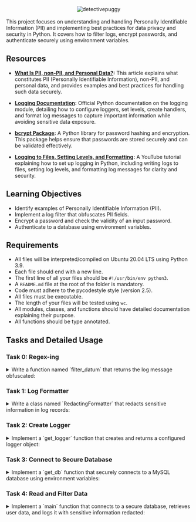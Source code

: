 
<div align="center">
  <img src="https://github.com/user-attachments/assets/339a329c-681f-4e1e-9d60-f8c2aedf1f39" alt="detectivepuggy">
</div>

<br>
This project focuses on understanding and handling Personally Identifiable Information (PII) and implementing best practices for data privacy and security in Python. It covers how to filter logs, encrypt passwords, and authenticate securely using environment variables.

## Resources

- **[What Is PII, non-PII, and Personal Data?](https://piwik.pro/blog/what-is-pii-personal-data/):** This article explains what constitutes PII (Personally Identifiable Information), non-PII, and personal data, and provides examples and best practices for handling such data securely.

- **[Logging Documentation](https://docs.python.org/3/library/logging.html):** Official Python documentation on the logging module, detailing how to configure loggers, set levels, create handlers, and format log messages to capture important information while avoiding sensitive data exposure.

- **[bcrypt Package](https://github.com/pyca/bcrypt/):** A Python library for password hashing and encryption. This package helps ensure that passwords are stored securely and can be validated effectively.

- **[Logging to Files, Setting Levels, and Formatting](https://www.youtube.com/watch?v=-ARI4Cz-awo):** A YouTube tutorial explaining how to set up logging in Python, including writing logs to files, setting log levels, and formatting log messages for clarity and security.

## Learning Objectives


- Identify examples of Personally Identifiable Information (PII).
- Implement a log filter that obfuscates PII fields.
- Encrypt a password and check the validity of an input password.
- Authenticate to a database using environment variables.

## Requirements

- All files will be interpreted/compiled on Ubuntu 20.04 LTS using Python 3.9.
- Each file should end with a new line.
- The first line of all your files should be `#!/usr/bin/env python3`.
- A `README.md` file at the root of the folder is mandatory.
- Code must adhere to the pycodestyle style (version 2.5).
- All files must be executable.
- The length of your files will be tested using `wc`.
- All modules, classes, and functions should have detailed documentation explaining their purpose.
- All functions should be type annotated.

## Tasks and Detailed Usage

### Task 0: Regex-ing

<details> 
<summary>Write a function named `filter_datum` that returns the log message obfuscated:</summary>
<br>

Arguments:
fields: a list of strings representing all fields to obfuscate
redaction: a string representing by what the field will be obfuscated
message: a string representing the log line
separator: a string representing by which character is separating all fields in the log line (message)
The function should use a regex to replace occurrences of certain field values.
filter_datum should be less than 5 lines long and use re.sub to perform the substitution with a single regex.



**Description:**

The `filter_datum` function is designed to obfuscate sensitive fields in log messages using regular expressions (regex). This function ensures that Personally Identifiable Information (PII) like `password` and `date_of_birth` are replaced with a redaction string to maintain data privacy and security.

**Implementation:**

```python
#!/usr/bin/env python3
'''
This module contains a function for filtering log messages.
'''

import re  # Import the 're' module for regular expression operations
from typing import List  # Import 'List' from 'typing' module for type annotations

def filter_datum(fields: List[str], redaction: str, message: str,
                 separator: str) -> str:
    '''
    Obfuscates fields in a log message.

    Args:
        fields (List[str]): A list of strings representing all fields to obfuscate.
        redaction (str): A string representing the text to replace each field value.
        message (str): A string representing the log line.
        separator (str): A string representing the character that separates fields in the log line.

    Returns:
        str: A string with specified fields obfuscated.
    '''
    # Create a regex pattern that matches any of the fields to be obfuscated
    # '|' joins the fields list into an alternation pattern (e.g., "password|date_of_birth")
    # '.+?' matches any character(s) non-greedily up to the next separator
    pattern = f"({'|'.join(fields)})=.+?{separator}"

    # Use re.sub to substitute the matched pattern with the redacted value
    # The lambda function ensures that the field name is preserved and only the value is replaced
    # m.group(1) extracts the field name that was matched by the regex
    return re.sub(
        pattern, lambda m: f"{m.group(1)}={redaction}{separator}", message
    )
```

**Usage:**

1. **Function Purpose:**
   The `filter_datum` function obfuscates specific fields in a log message to prevent the exposure of sensitive data. It takes a list of fields to obfuscate, a redaction string, the log message, and the separator used in the log message.

2. **Examples of Using the `filter_datum` Function:**

   You can use the `filter_datum` function to hide sensitive information in log messages:

   ```python
   # Example 1
   fields = ["password", "date_of_birth"]
   message = "name=egg;email=eggmin@eggsample.com;password=eggcellent;date_of_birth=12/12/1986;"
   result = filter_datum(fields, 'xxx', message, ';')
   print(result)  # Expected output: name=egg;email=eggmin@eggsample.com;password=xxx;date_of_birth=xxx;

   # Example 2
   fields = ["password", "date_of_birth"]
   message = "name=bob;email=bob@dylan.com;password=bobbycool;date_of_birth=03/04/1993;"
   result = filter_datum(fields, 'xxx', message, ';')
   print(result)  # Expected output: name=bob;email=bob@dylan.com;password=xxx;date_of_birth=xxx;
   ```

3. **Running the script to test the function:**

   To test the functionality of the `filter_datum` function, use `0-main.py`:

   ```python
   #!/usr/bin/env python3
   """
   Main file
   """

   filter_datum = __import__('filtered_logger').filter_datum

   fields = ["password", "date_of_birth"]
   messages = [
       "name=egg;email=eggmin@eggsample.com;password=eggcellent;date_of_birth=12/12/1986;",
       "name=bob;email=bob@dylan.com;password=bobbycool;date_of_birth=03/04/1993;"
   ]

   for message in messages:
       print(filter_datum(fields, 'xxx', message, ';'))
   ```

   Make the script executable by running:

   ```sh
   chmod +x 0-main.py
   ```

   Then, run the script to test:

   ```sh
   ./0-main.py
   ```

   Verify the output matches the expected results.

**Expected Output:**

```bash
name=egg;email=eggmin@eggsample.com;password=xxx;date_of_birth=xxx;
name=bob;email=bob@dylan.com;password=xxx;date_of_birth=xxx;
```

**Explanation:**

- **`filter_datum` Function:**
  - **Regex Pattern Creation**: The pattern is constructed dynamically to match any of the field names in the `fields` list followed by `=` and any characters up to the next `separator`. The pattern uses `('|'.join(fields))` to create an alternation group that matches any of the fields listed.
  - **Regex Substitution**: The `re.sub` method replaces the matched patterns with the redaction string using a lambda function. The lambda function takes the match object `m` and formats it to retain the field name (`m.group(1)`) while substituting its value with the redaction string.
  - **Purpose**: This method ensures sensitive data fields are obfuscated effectively while keeping the log structure intact.

</details>

### Task 1: Log Formatter

<details> 
<summary>Write a class named `RedactingFormatter` that redacts sensitive information in log records:</summary>
<br>


Copy the following code into filtered_logger.py.
```python
import logging


class RedactingFormatter(logging.Formatter):
    """ Redacting Formatter class
        """

    REDACTION = "***"
    FORMAT = "[HOLBERTON] %(name)s %(levelname)s %(asctime)-15s: %(message)s"
    SEPARATOR = ";"

    def __init__(self):
        super(RedactingFormatter, self).__init__(self.FORMAT)

    def format(self, record: logging.LogRecord) -> str:
        NotImplementedError
```
Update the class to accept a list of strings fields constructor argument.
Implement the format method to filter values in incoming log records using filter_datum. Values for fields in fields should be filtered.
DO NOT extrapolate FORMAT manually. The format method should be less than 5 lines long.


**Description:**

The `RedactingFormatter` class extends the `logging.Formatter` class and is used to format log records while redacting specified sensitive fields. It takes advantage of the `filter_datum` function to ensure that fields such as `email`, `ssn`, and `password` are replaced with a redaction string (`***`) to maintain privacy and security.

**Implementation:**

```python
#!/usr/bin/env python3
'''
This module contains a function for filtering log messages and a formatter
class that redacts sensitive information in log records.
'''

import re  # For regular expression operations
import logging  # To handle logging and formatting
from typing import List  # For type annotations


def filter_datum(fields: List[str], redaction: str, message: str,
                 separator: str) -> str:
    '''
    Obfuscates fields in a log message.

    Args:
        fields (List[str]): A list of strings representing all fields to
                            obfuscate.
        redaction (str): A string representing the text to replace each field
                         value.
        message (str): A string representing the log line.
        separator (str): A string representing the character that separates
                         fields in the log line.

    Returns:
        str: A string with specified fields obfuscated.
    '''
    pattern = f"({'|'.join(fields)})=.+?{separator}"

    return re.sub(
        pattern, lambda m: f"{m.group(1)}={redaction}{separator}", message
    )


class RedactingFormatter(logging.Formatter):
    '''
    Redacting Formatter class
    '''

    REDACTION = "***"
    FORMAT = "[HOLBERTON] %(name)s %(levelname)s %(asctime)-15s: %(message)s"
    SEPARATOR = ";"

    def __init__(self, fields: List[str]):
        '''
        Initializes the formatter with the specified fields to redact.

        Args:
            fields (List[str]): A list of strings representing the fields to
                                obfuscate.
        '''
        super(RedactingFormatter, self).__init__(self.FORMAT)
        self.fields = fields

    def format(self, record: logging.LogRecord) -> str:
        '''
        Formats the log record, redacting specified fields.

        Args:
            record (logging.LogRecord): The log record to format.

        Returns:
            str: The formatted and redacted log record as a string.
        '''
        original_message = super().format(record)
        return filter_datum(self.fields, self.REDACTION, original_message,
                            self.SEPARATOR)
```

**Usage:**

1. **Class Purpose:**
   The `RedactingFormatter` class formats log messages while redacting sensitive fields specified in the `fields` list. It uses the `filter_datum` function to replace the values of these fields with a redaction string (`***`).

2. **Examples of Using the `RedactingFormatter` Class:**

   You can use the `RedactingFormatter` class to redact sensitive information in log records:

   ```python
   # Example
   import logging
   from filtered_logger import RedactingFormatter

   message = "name=Bob;email=bob@dylan.com;ssn=000-123-0000;password=bobby2019;"
   log_record = logging.LogRecord("my_logger", logging.INFO, None, None, message, None, None)
   formatter = RedactingFormatter(fields=["email", "ssn", "password"])
   print(formatter.format(log_record))
   ```

3. **Running the script to test the class:**

   To test the functionality of the `RedactingFormatter` class, use `1-main.py`:

   ```python
   #!/usr/bin/env python3
   """
   Main file
   """

   import logging
   from filtered_logger import RedactingFormatter

   message = "name=Bob;email=bob@dylan.com;ssn=000-123-0000;password=bobby2019;"
   log_record = logging.LogRecord("my_logger", logging.INFO, None, None, message, None, None)
   formatter = RedactingFormatter(fields=["email", "ssn", "password"])
   print(formatter.format(log_record))
   ```

   Make the script executable by running:

   ```sh
   chmod +x 1-main.py
   ```

   Then, run the script to test:

   ```sh
   ./1-main.py
   ```

   Verify the output matches the expected results.

**Expected Output:**

```bash
[HOLBERTON] my_logger INFO 2024-09-07 13:59:45,095: name=Bob;email=***;ssn=***;password=***;
```

**Explanation:**

- **`RedactingFormatter` Class:**
  - **Constructor (`__init__` Method):** Accepts a list of fields to be redacted and initializes the formatter.
  - **`format` Method:** Formats the log record using the base formatter and then applies the `filter_datum` function to redact sensitive fields specified in the `fields` list.
  - **Purpose:** This class ensures that sensitive information in log messages is properly obfuscated to maintain privacy and security.

</details>

### Task 2: Create Logger

<details>
<summary>Implement a `get_logger` function that creates and returns a configured logger object:</summary>
<br>

Use user_data.csv for this task

The logger should be named "user_data" and only log up to logging.INFO level. It should not propagate messages to other loggers. It should have a StreamHandler with RedactingFormatter as formatter.
Create a tuple PII_FIELDS constant at the root of the module containing the fields from user_data.csv that are considered PII. PII_FIELDS can contain only 5 fields - choose the right list of fields that can are considered as “important” PIIs or information that you must hide in your logs. Use it to parameterize the formatter.

Tips:
- **[What Is PII, non-PII, and personal data?](https://piwik.pro/blog/what-is-pii-personal-data/):** This article explains the differences between PII, non-PII, and personal data, and provides examples and best practices for handling such data securely.
  
- **[Uncovering Password Habits](https://www.digitalguardian.com/blog/uncovering-password-habits-are-users%E2%80%99-password-security-habits-improving-infographic):** This infographic provides insights into users' password security habits and how they have changed over time.



**Description:**

The `get_logger` function creates a logger named `"user_data"` that is configured to log messages up to the `INFO` level. The logger uses a `StreamHandler` with a custom `RedactingFormatter` to redact sensitive fields in log messages, ensuring Personally Identifiable Information (PII) is protected.

Atuple named `PII_FIELDS` is defined at the root of the module, containing the fields from `user_data.csv` that are considered sensitive PII. The tuple includes 5 fields that are critical to be redacted in logs.

**Implementation:**

```python
#!/usr/bin/env python3
'''
This module contains functions and classes for filtering log messages and
creating loggers that redact sensitive information.
'''

import re  # For regular expression operations
import logging  # To handle logging and formatting
from typing import List  # For type annotations


def filter_datum(fields: List[str], redaction: str, message: str,
                 separator: str) -> str:
    '''
    Obfuscates fields in a log message.

    Args:
        fields (List[str]): A list of strings representing all fields to
                            obfuscate.
        redaction (str): A string representing the text to replace each field
                         value.
        message (str): A string representing the log line.
        separator (str): A string representing the character that separates
                         fields in the log line.

    Returns:
        str: A string with specified fields obfuscated.
    '''
    pattern = f"({'|'.join(fields)})=.+?{separator}"

    return re.sub(
        pattern, lambda m: f"{m.group(1)}={redaction}{separator}", message
    )


class RedactingFormatter(logging.Formatter):
    '''
    Redacting Formatter class
    '''

    REDACTION = "***"
    FORMAT = "[HOLBERTON] %(name)s %(levelname)s %(asctime)-15s: %(message)s"
    SEPARATOR = ";"

    def __init__(self, fields: List[str]):
        '''
        Initializes the formatter with the specified fields to redact.

        Args:
            fields (List[str]): A list of strings representing the fields to
                                obfuscate.
        '''
        super(RedactingFormatter, self).__init__(self.FORMAT)
        self.fields = fields

    def format(self, record: logging.LogRecord) -> str:
        '''
        Formats the log record, redacting specified fields.

        Args:
            record (logging.LogRecord): The log record to format.

        Returns:
            str: The formatted and redacted log record as a string.
        '''
        original_message = super().format(record)
        return filter_datum(self.fields, self.REDACTION, original_message,
                            self.SEPARATOR)


# Define a tuple containing fields considered as PII in user_data.csv
PII_FIELDS = ("name", "email", "phone", "ssn", "password")


def get_logger() -> logging.Logger:
    '''
    Creates and returns a logger named "user_data" that logs up to INFO level,
    does not propagate to other loggers, and uses a StreamHandler with
    RedactingFormatter to format log records.

    Returns:
        logging.Logger: Configured logger object.
    '''
    # Create a logger object named "user_data"
    logger = logging.getLogger("user_data")
    logger.setLevel(logging.INFO)  # Set the logging level to INFO
    logger.propagate = False  # Prevent the logger from propagating messages

    # Create a StreamHandler and set its formatter to RedactingFormatter
    stream_handler = logging.StreamHandler()
    formatter = RedactingFormatter(fields=PII_FIELDS)
    stream_handler.setFormatter(formatter)

    # Add the handler to the logger
    logger.addHandler(stream_handler)

    return logger
```

**Usage:**

1. **Function Purpose:**
   The `get_logger` function returns a `Logger` object that is configured to log messages securely. The logger uses a `StreamHandler` with a `RedactingFormatter` to redact fields considered as PII, such as `name`, `email`, `phone`, `ssn`, and `password`.

2. **Examples of Using the `get_logger` Function:**

   You can use the `get_logger` function to create a logger that redacts sensitive information:

   ```python
   # Example
   import logging
   from filtered_logger import get_logger, PII_FIELDS

   logger = get_logger()
   logger.info("User information: name=John Doe;email=john.doe@example.com;ssn=123-45-6789;password=supersecret;")
   ```

3. **Running the script to test the function:**

   To test the functionality of the `get_logger` function, use `2-main.py`:

   ```python
   #!/usr/bin/env python3
   """
   Main file
   """

   import logging
   from filtered_logger import get_logger, PII_FIELDS

   print(get_logger.__annotations__.get('return'))
   print("PII_FIELDS: {}".format(len(PII_FIELDS)))
   ```

   Make the script executable by running:

   ```sh
   chmod +x 2-main.py
   ```

   Then, run the script to test:

   ```sh
   ./2-main.py
   ```

   Verify the output matches the expected results.

**Expected Output:**

```bash
<class 'logging.Logger'>
PII_FIELDS: 5
```

**Explanation:**

- **`PII_FIELDS` Tuple:** A tuple containing the fields that are considered as Personally Identifiable Information (PII) in the `user_data.csv`. These fields (`"name"`, `"email"`, `"phone"`, `"ssn"`, `"password"`) should be redacted in the log messages.
  
- **`get_logger` Function:**
  - **Creates a Logger** named `"user_data"` that logs messages up to `INFO` level.
  - **Uses `RedactingFormatter`** to redact sensitive fields in log messages, ensuring that PII is not exposed in logs.
  - **Configures the Logger** with a `StreamHandler` to display redacted log messages to the console.

</details>

### Task 3: Connect to Secure Database

<details>
<summary>Implement a `get_db` function that securely connects to a MySQL database using environment variables:</summary>
<br>

Database credentials should NEVER be stored in code or checked into version control. One secure option is to store them as environment variable on the application server.
In this task, you will connect to a secure holberton database to read a users table. The database is protected by a username and password that are set as environment variables on the server named PERSONAL_DATA_DB_USERNAME (set the default as “root”), PERSONAL_DATA_DB_PASSWORD (set the default as an empty string) and PERSONAL_DATA_DB_HOST (set the default as “localhost”).
The database name is stored in PERSONAL_DATA_DB_NAME.
Implement a get_db function that returns a connector to the database (mysql.connector.connection.MySQLConnection object).
Use the os module to obtain credentials from the environment
Use the module mysql-connector-python to connect to the MySQL database (pip3 install mysql-connector-python)


**Description:**

The `get_db` function connects to a secure MySQL database using credentials stored in environment variables. This approach prevents sensitive information, such as usernames and passwords, from being hard-coded in the code or exposed in version control.

**Implementation:**

```python
#!/usr/bin/env python3
'''
This module contains functions and classes for filtering log messages,
creating loggers that redact sensitive information, and connecting securely
to a MySQL database.
'''

import re  # For regular expression operations
import logging  # To handle logging and formatting
from typing import List  # For type annotations
import os  # For environment variable access
import mysql.connector  # For connecting to the MySQL database
from mysql.connector import Error  # For handling MySQL errors


def filter_datum(fields: List[str], redaction: str, message: str,
                 separator: str) -> str:
    '''
    Obfuscates fields in a log message.
    '''
    pattern = f"({'|'.join(fields)})=.+?{separator}"

    return re.sub(
        pattern, lambda m: f"{m.group(1)}={redaction}{separator}", message
    )


class RedactingFormatter(logging.Formatter):
    '''
    Redacting Formatter class
    '''

    REDACTION = "***"
    FORMAT = "[HOLBERTON] %(name)s %(levelname)s %(asctime)-15s: %(message)s"
    SEPARATOR = ";"

    def __init__(self, fields: List[str]):
        '''
        Initializes the formatter with the specified fields to redact.
        '''
        super(RedactingFormatter, self).__init__(self.FORMAT)
        self.fields = fields

    def format(self, record: logging.LogRecord) -> str:
        '''
        Formats the log record, redacting specified fields.
        '''
        original_message = super().format(record)
        return filter_datum(self.fields, self.REDACTION, original_message,
                            self.SEPARATOR)


# Define a tuple containing fields considered as PII in user_data.csv
PII_FIELDS = ("name", "email", "phone", "ssn", "password")


def get_logger() -> logging.Logger:
    '''
    Creates and returns a logger named user_data that logs up to INFO level,
    does not propagate to other loggers, and uses a StreamHandler with
    RedactingFormatter to format log records.
    '''
    logger = logging.getLogger("user_data")
    logger.setLevel(logging.INFO)
    logger.propagate = False

    stream_handler = logging.StreamHandler()
    formatter = RedactingFormatter(fields=PII_FIELDS)
    stream_handler.setFormatter(formatter)

    logger.addHandler(stream_handler)

    return logger


def get_db() -> mysql.connector.connection.MySQLConnection:
    '''
    Connects to a secure MySQL database using credentials from environment
    variables and returns a MySQLConnection object.
    '''
    # Check for missing environment variables
    if not all([os.getenv("PERSONAL_DATA_DB_USERNAME"),
                os.getenv("PERSONAL_DATA_DB_PASSWORD"),
                os.getenv("PERSONAL_DATA_DB_HOST"),
                os.getenv("PERSONAL_DATA_DB_NAME")]):
        raise ValueError("Some required environment variables are missing.")

    try:
        # Create a MySQL database connection using environment variables
        connector = mysql.connector.connect(
            user=os.getenv("PERSONAL_DATA_DB_USERNAME", "root"),
            password=os.getenv("PERSONAL_DATA_DB_PASSWORD", ""),
            host=os.getenv("PERSONAL_DATA_DB_HOST", "localhost"),
            database=os.getenv("PERSONAL_DATA_DB_NAME")
        )
        return connector
    except Error as e:
        # Handle MySQL connection errors
        print(f"Error connecting to MySQL: {e}")
        return None
```


**Usage**

1. **Set Environment Variables:**
   Before running the script, you need to set the necessary environment variables to securely store your database credentials. Run the following commands in your terminal:

   ```sh
   export PERSONAL_DATA_DB_USERNAME=root
   export PERSONAL_DATA_DB_PASSWORD=password  # Replace 'password' with your actual password
   export PERSONAL_DATA_DB_HOST=localhost
   export PERSONAL_DATA_DB_NAME=my_db
   ```

   Verify that the environment variables have been set correctly:

   ```sh
   echo $PERSONAL_DATA_DB_USERNAME
   echo $PERSONAL_DATA_DB_PASSWORD
   echo $PERSONAL_DATA_DB_HOST
   echo $PERSONAL_DATA_DB_NAME
   ```

2. **Function Purpose:**
   The `get_db` function establishes a secure connection to a MySQL database using credentials from environment variables. This function ensures that sensitive data like usernames and passwords are not hardcoded in the code or exposed in version control.

3. **Examples of Using the `get_db` Function:**

   You can use the `get_db` function to connect to a MySQL database securely:

   ```python
   # Example
   from filtered_logger import get_db

   db = get_db()
   if db:
       cursor = db.cursor()
       cursor.execute("SELECT COUNT(*) FROM users;")
       for row in cursor:
           print(row[0])
       cursor.close()
       db.close()
   else:
       print("Failed to connect to the database.")
   ```

4. **Running the Script to Test the Function:**

   To test the functionality of the `get_db` function, use `3-main.py`:

   ```python
   #!/usr/bin/env python3
   """
   Main file
   """

   get_db = __import__('filtered_logger').get_db

   db = get_db()
   if db:
       cursor = db.cursor()
       cursor.execute("SELECT COUNT(*) FROM users;")
       for row in cursor:
           print(row[0])
       cursor.close()
       db.close()
   else:
       print("Failed to connect to the database.")
   ```

   Make the script executable by running:

   ```sh
   chmod +x 3-main.py
   ```

   Then, run the script to test:

   ```sh
   ./3-main.py
   ```

   Verify the output matches the expected results.

**Expected Output:**

```bash
2
```

**Troubleshooting:**

- **Error: Some Required Environment Variables Are Missing**
  - Make sure you have set all necessary environment variables:
    ```sh
    export PERSONAL_DATA_DB_USERNAME=root
    export PERSONAL_DATA_DB_PASSWORD=<your_password>  # Replace with your actual password
    export PERSONAL_DATA_DB_HOST=localhost
    export PERSONAL_DATA_DB_NAME=my_db
    ```

- **Error: `Error connecting to MySQL`**
  - Check if your MySQL server is running.
  - Verify that the credentials (username, password, host, and database name) are correct.
  - Ensure that the user has the necessary permissions to connect to the MySQL database.
  - Restart the MySQL service if needed:
    ```sh
    sudo service mysql restart
    ```


**Explanation:**

- **Environment Variables Usage:** The function securely uses environment variables to retrieve database credentials, enhancing security by avoiding hardcoding sensitive information.
- **Error Handling:** The code includes checks and error handling to ensure that missing credentials or connection errors are handled gracefully, providing clear messages for easier troubleshooting.

</details>

### Task 4: Read and Filter Data

<details>
<summary>Implement a `main` function that connects to a secure database, retrieves user data, and logs it with sensitive information redacted:</summary>
<br>

**Description:**

The `main` function connects to a secure MySQL database using credentials stored in environment variables. It retrieves all rows from the `users` table and logs each row using a custom logger that redacts sensitive information (such as `name`, `email`, `phone`, `ssn`, and `password`).

**Implementation:**

```python
#!/usr/bin/env python3
'''
This module contains functions and classes for filtering log messages,
creating loggers that redact sensitive information, and connecting securely
to a MySQL database.
'''

import re  # For regular expression operations
import logging  # To handle logging and formatting
from typing import List  # For type annotations
import os  # For environment variable access
import mysql.connector  # For connecting to the MySQL database
from mysql.connector import Error  # For handling MySQL errors


def filter_datum(fields: List[str], redaction: str, message: str,
                 separator: str) -> str:
    '''
    Obfuscates fields in a log message.
    '''
    pattern = f"({'|'.join(fields)})=.+?{separator}"

    return re.sub(
        pattern, lambda m: f"{m.group(1)}={redaction}{separator}", message
    )


class RedactingFormatter(logging.Formatter):
    '''
    Redacting Formatter class
    '''

    REDACTION = "***"
    FORMAT = "[HOLBERTON] %(name)s %(levelname)s %(asctime)-15s: %(message)s"
    SEPARATOR = ";"

    def __init__(self, fields: List[str]):
        '''
        Initializes the formatter with the specified fields to redact.
        '''
        super(RedactingFormatter, self).__init__(self.FORMAT)
        self.fields = fields

    def format(self, record: logging.LogRecord) -> str:
        '''
        Formats the log record, redacting specified fields.
        '''
        original_message = super().format(record)
        return filter_datum(self.fields, self.REDACTION, original_message,
                            self.SEPARATOR)


# Define a tuple containing fields considered as PII in user_data.csv
PII_FIELDS = ("name", "email", "phone", "ssn", "password")


def get_logger() -> logging.Logger:
    '''
    Creates and returns a logger named user_data that logs up to INFO level,
    does not propagate to other loggers, and uses a StreamHandler with
    RedactingFormatter to format log records.
    '''
    logger = logging.getLogger("user_data")
    logger.setLevel(logging.INFO)
    logger.propagate = False

    stream_handler = logging.StreamHandler()
    formatter = RedactingFormatter(fields=PII_FIELDS)
    stream_handler.setFormatter(formatter)

    logger.addHandler(stream_handler)

    return logger


def get_db() -> mysql.connector.connection.MySQLConnection:
    '''
    Connects to a secure MySQL database using credentials from environment
    variables and returns a MySQLConnection object.
    '''
    # Check for missing environment variables
    if not all([os.getenv("PERSONAL_DATA_DB_USERNAME"),
                os.getenv("PERSONAL_DATA_DB_PASSWORD"),
                os.getenv("PERSONAL_DATA_DB_HOST"),
                os.getenv("PERSONAL_DATA_DB_NAME")]):
        raise ValueError("Some required environment variables are missing.")

    try:
        # Create a MySQL database connection using environment variables
        connector = mysql.connector.connect(
            user=os.getenv("PERSONAL_DATA_DB_USERNAME", "root"),
            password=os.getenv("PERSONAL_DATA_DB_PASSWORD", ""),
            host=os.getenv("PERSONAL_DATA_DB_HOST", "localhost"),
            database=os.getenv("PERSONAL_DATA_DB_NAME")
        )
        return connector
    except Error as e:
        # Handle MySQL connection errors
        print(f"Error connecting to MySQL: {e}")
        return None


def main():
    '''
    Main function that retrieves and prints all user data from the database
    with sensitive information redacted.
    '''
    db = get_db()
    if db:
        cursor = db.cursor()
        cursor.execute(
            "SELECT name, email, phone, ssn, password, ip, last_login, "
            "user_agent FROM users;"
        )

        logger = get_logger()

        for row in cursor:
            message = (
                f"name={row[0]}; email={row[1]}; phone={row[2]}; "
                f"ssn={row[3]}; password={row[4]}; ip={row[5]}; "
                f"last_login={row[6]}; user_agent={row[7]};"
            )
            logger.info(message)

        cursor.close()
        db.close()
    else:
        print("Failed to connect to the database.")


if __name__ == "__main__":
    main()

```

**Usage:**

1. **Set Environment Variables:**
   Before running the script, you need to set the necessary environment variables to securely store your database credentials:

   ```sh
   export PERSONAL_DATA_DB_USERNAME=root
   export PERSONAL_DATA_DB_PASSWORD=password  # Replace 'password' with your actual password
   export PERSONAL_DATA_DB_HOST=localhost
   export PERSONAL_DATA_DB_NAME=my_db
   ```

   Verify that the environment variables have been set correctly:

   ```sh
   echo $PERSONAL_DATA_DB_USERNAME
   echo $PERSONAL_DATA_DB_PASSWORD
   echo $PERSONAL_DATA_DB_HOST
   echo $PERSONAL_DATA_DB_NAME
   ```

2. **Run the Script:**

   Make the script executable and run it:

   ```sh
   chmod +x filtered_logger.py
   PERSONAL_DATA_DB_USERNAME=root PERSONAL_DATA_DB_PASSWORD=password PERSONAL_DATA_DB_HOST=localhost PERSONAL_DATA_DB_NAME=my_db ./filtered_logger.py
   ```

3. **Expected Output:**

   The output should display redacted log messages for each user record in the database:

   ```bash
[HOLBERTON] user_data INFO 2024-09-08 12:41:10,638: name=***; email=***; phone=***; ssn=***; password=***; ip=60ed:c396:2ff:244:bbd0:9208:26f2:93ea; last_login=2019-11-14 06:14:24; user_agent=Mozilla/5.0 (Windows NT 10.0; Win64; x64) AppleWebKit/537.36 (KHTML, like Gecko) Chrome/74.0.3729.157 Safari/537.36;
[HOLBERTON] user_data INFO 2024-09-08 12:41:10,638: name=***; email=***; phone=***; ssn=***; password=***; ip=f724:c5d1:a14d:c4c5:bae2:9457:3769:1969; last_login=2019-11-14 06:16:19; user_agent=Mozilla/5.0 (Linux; U; Android 4.1.2; de-de; GT-I9100 Build/JZO54K) AppleWebKit/534.30 (KHTML, like Gecko) Version/4.0 Mobile Safari/534.30;

   ```

**Troubleshooting:**

- **Error: Failed to connect to the database.**
  - Ensure that the environment variables are set correctly.
  - Verify that the MySQL server is running and accessible.

- **Error: Some required environment variables are missing.**
  - Make sure all necessary environment variables are exported before running the script.

**Explanation:**

- **Environment Variables Usage:** The function securely uses environment variables to retrieve database credentials, enhancing security by avoiding hardcoding sensitive information.
- **Error Handling:** The code includes checks and error handling to ensure that missing credentials or connection errors are handled gracefully, providing clear messages for easier troubleshooting.
- **Logging Redacted Information:** The `main` function uses the custom logger to log each user record with sensitive information redacted, ensuring compliance with privacy requirements.
</details>
